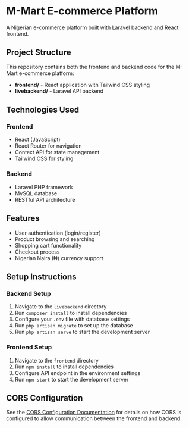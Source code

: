 # M-Mart E-commerce Platform

A Nigerian e-commerce platform built with Laravel backend and React frontend.

## Project Structure

This repository contains both the frontend and backend code for the M-Mart e-commerce platform:

- **frontend/** - React application with Tailwind CSS styling
- **livebackend/** - Laravel API backend

## Technologies Used

### Frontend
- React (JavaScript)
- React Router for navigation
- Context API for state management
- Tailwind CSS for styling

### Backend
- Laravel PHP framework
- MySQL database
- RESTful API architecture

## Features

- User authentication (login/register)
- Product browsing and searching
- Shopping cart functionality
- Checkout process
- Nigerian Naira (₦) currency support

## Setup Instructions

### Backend Setup
1. Navigate to the `livebackend` directory
2. Run `composer install` to install dependencies
3. Configure your `.env` file with database settings
4. Run `php artisan migrate` to set up the database
5. Run `php artisan serve` to start the development server

### Frontend Setup
1. Navigate to the `frontend` directory
2. Run `npm install` to install dependencies
3. Configure API endpoint in the environment settings
4. Run `npm start` to start the development server

## CORS Configuration

See the [CORS Configuration Documentation](livebackend/CORS_CONFIGURATION.md) for details on how CORS is configured to allow communication between the frontend and backend.

